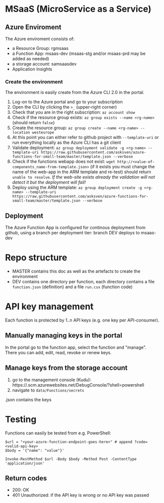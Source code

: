 # MSaaS (MicroService as a Service)

## Azure Enviroment
The Azure enviroment consists of:
- a Resource Group: rgmsaas
- a Function App: msaas-dev (msaas-stg and/or msaas-prd may be added as needed)
- a storage account: samsaasdev
- Application Insights

### Create the environment
The environment is easily create from the Azure CLI 2.0 in the portal.

1. Log-on to the Azure portal and go to your subscription
2. Open the CLI by clicking the `>_` (upper-right corner)
3. Check that you are in the right subscription: `az account show`
4. Check if the resource group exists: `az group exists --name <rg-name>` (should return `false`)
5. Create the resource group: `az group create --name <rg-name> --location westeurope`
6. At this point you can either refer to github project with `--template-uri` or run everything locally as the Azure CLI has a git client
7. Validate deployment: `az group deployment validate -g <rg-name> --template-uri https://raw.githubusercontent.com/asksven/azure-functions-for-small-team/master/template.json --verbose`
8. Check if the functions webapp does not exist: `wget http://<value-of-components_name-from-template.json>` (if it exists you must change the name of the web-app in the ARM template and re-test) should return `unable to resolve`. *If the web-site exists already the validation will not detect it but the deployment will fail!*
9. Deploy using the ARM template: `az group deployment create -g <rg-name> --template-uri https://raw.githubusercontent.com/asksven/azure-functions-for-small-team/master/template.json --verbose`

## Deployment
The Azure Function App is configured for continous deployment from github, using a branch per deployment tier:
branch DEV deploys to msaas-dev

# Repo structure
- MASTER contains this doc as well as the artefacts to create the environment
- DEV contains one directory per function, each directory contains a file `function.json` (definition) and a file `run.csx` (function code)

# API key management
Each function is protected by 1..n API keys (e.g. one key per API-consumer).

## Manually managing keys in the portal
In the portal go to the function app, select the function and "manage". There you can add, edit, read, revoke or renew keys.

## Manage keys from the storage account
1. go to the management console (Kudu): https://<function-app-name-here>.scm.azurewebsites.net/DebugConsole/?shell=powershell
2. navigate to `data/Functions/secrets`

<function-name>.json contains the keys

# Testing
Functions can easily be tested from e.g. PowerShell:
```
$url = "<your-azure-function-endpoint-goes-here>" # append ?code=<valid-api-key>
$body = '{"name": "value"}'

Invoke-RestMethod $url -Body $body -Method Post -ContentType 'application/json'
```

## Return codes
- 200: OK
- 401 Unauthorized: if the API key is wrong or no API key was passed
